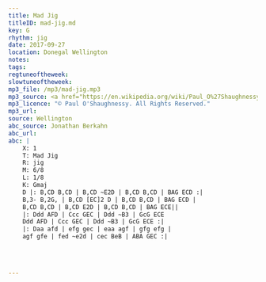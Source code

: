 ```yaml
---
title: Mad Jig
titleID: mad-jig.md
key: G
rhythm: jig
date: 2017-09-27
location: Donegal Wellington 
notes:
tags: 
regtuneoftheweek:
slowtuneoftheweek:
mp3_file: /mp3/mad-jig.mp3
mp3_source: <a href="https://en.wikipedia.org/wiki/Paul_O%27Shaughnessy_(musician)">Paul O'Shaughnessy @ Ceol na Coille 2017</a>
mp3_licence: "© Paul O'Shaughnessy. All Rights Reserved."
mp3_url: 
source: Wellington
abc_source: Jonathan Berkahn
abc_url: 
abc: |
    X: 1
    T: Mad Jig
    R: jig
    M: 6/8
    L: 1/8
    K: Gmaj
    D |: B,CD B,CD | B,CD ~E2D | B,CD B,CD | BAG ECD :|
    B,3- B,2G, | B,CD [EC]2 D | B,CD B,CD | BAG ECD |
    B,CD B,CD | B,CD E2D | B,CD B,CD | BAG ECE||
    |: Ddd AFD | Ccc GEC | Ddd ~B3 | GcG ECE 
    Ddd AFD | Ccc GEC | Ddd ~B3 | GcG ECE :|
    |: Daa afd | efg gec | eaa agf | gfg efg |
    agf gfe | fed ~e2d | cec BeB | ABA GEC :|
    
    
    

---
```

